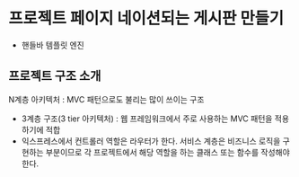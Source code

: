 # 프로젝트 페이지 네이션되는 게시판 만들기
- 핸들바 템플릿 엔진
## 프로젝트 구조 소개
N계층 아키텍처 : MVC 패턴으로도 불리는 많이 쓰이는 구조
- 3계층 구조(3 tier 아키텍처) : 웹 프레임워크에서 주로 사용하는 MVC 패턴을 적용하기에 적합
- 익스프레스에서 컨트롤러 역할은 라우터가 한다. 서비스 계층은 비즈니스 로직을 구현하는 부분이므로 각 프로젝트에서 해당 역할을 하는 클래스 또는 함수를 작성해야 한다.